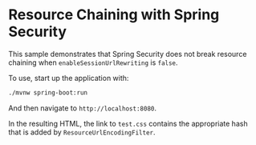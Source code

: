# Resource Chaining with Spring Security

This sample demonstrates that Spring Security does not break resource chaining when `enableSessionUrlRewriting` is `false`.

To use, start up the application with:

```bash
./mvnw spring-boot:run
```

And then navigate to `http://localhost:8080`.

In the resulting HTML, the link to `test.css` contains the appropriate hash that is added by `ResourceUrlEncodingFilter`.